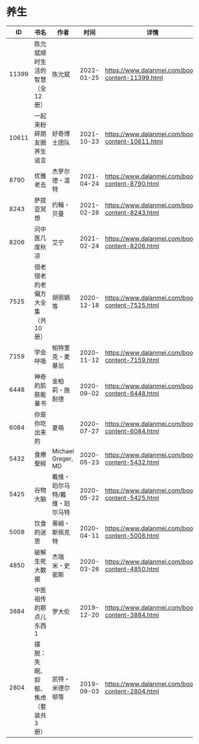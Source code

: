 # 养生

| ID | 书名 | 作者 | 时间 | 详情 | 下载页面 | EPUB下载链接 | MOBI下载链接 | AZW3下载链接 |
| --- | --- | --- | --- | --- | --- | --- | --- | --- |
| 11399 | 陈允斌顺时生活的智慧（全12册） | 陈允斌 | 2022-01-25 | https://www.dalanmei.com/book-content-11399.html |  |  |  |  |
| 10611 | 一起来粉碎朋友圈养生谣言 | 好奇博士团队 | 2021-10-23 | https://www.dalanmei.com/book-content-10611.html | https://www.dalanmei.com/download-book-10611.html | http://ct.dalanmei.com/f/31084289-570153294-42afd3 | http://ct.dalanmei.com/f/31084289-570357910-0a31a8 | http://ct.dalanmei.com/f/31084289-571406225-16b174 |
| 8790 | 优雅老去 | 杰罗尔德・温特 | 2021-04-24 | https://www.dalanmei.com/book-content-8790.html | https://www.dalanmei.com/download-book-8790.html | http://ct.dalanmei.com/f/31084289-571714096-44a91f | http://ct.dalanmei.com/f/31084289-572114141-dcbdb0 | http://ct.dalanmei.com/f/31084289-572125950-b41e7a |
| 8243 | 萨提亚冥想 | 约翰・贝曼 | 2021-02-28 | https://www.dalanmei.com/book-content-8243.html | https://www.dalanmei.com/download-book-8243.html | http://ct.dalanmei.com/f/31084289-571705888-a96b70 | http://ct.dalanmei.com/f/31084289-572115590-fa636e | http://ct.dalanmei.com/f/31084289-572138793-39ff27 |
| 8206 | 问中医几度秋凉 | 艾宁 | 2021-02-24 | https://www.dalanmei.com/book-content-8206.html | https://www.dalanmei.com/download-book-8206.html | http://ct.dalanmei.com/f/31084289-571705688-756939 | http://ct.dalanmei.com/f/31084289-572115678-417243 | http://ct.dalanmei.com/f/31084289-572139479-292e7e |
| 7525 | 很老很老的老偏方大全集（共10册） | 胡丽娟等 | 2020-12-18 | https://www.dalanmei.com/book-content-7525.html | https://www.dalanmei.com/download-book-7525.html | http://ct.dalanmei.com/f/31084289-571638338-4cdac4 | http://ct.dalanmei.com/f/31084289-572121134-bcc433 | http://ct.dalanmei.com/f/31084289-572182651-3f549b |
| 7159 | 学会呼吸 | 帕特里克・麦基翁 | 2020-11-12 | https://www.dalanmei.com/book-content-7159.html | https://www.dalanmei.com/download-book-7159.html | http://ct.dalanmei.com/f/31084289-571536850-bd3c87 | http://ct.dalanmei.com/f/31084289-571805038-f097dd | http://ct.dalanmei.com/f/31084289-572195595-e4eb20 |
| 6448 | 神奇的肌肤能量书 | 金柏莉・施耐德 | 2020-09-02 | https://www.dalanmei.com/book-content-6448.html | https://www.dalanmei.com/download-book-6448.html | http://ct.dalanmei.com/f/31084289-571552106-b5c276 | http://ct.dalanmei.com/f/31084289-571880396-3c106b | http://ct.dalanmei.com/f/31084289-572202510-436644 |
| 6084 | 你是你吃出来的 | 夏萌 | 2020-07-27 | https://www.dalanmei.com/book-content-6084.html | https://www.dalanmei.com/download-book-6084.html | http://ct.dalanmei.com/f/31084289-571559135-608f75 | http://ct.dalanmei.com/f/31084289-571920056-1b4429 | http://ct.dalanmei.com/f/31084289-572211483-a8a2d2 |
| 5432 | 食療聖經 | Michael Greger, MD | 2020-05-23 | https://www.dalanmei.com/book-content-5432.html | https://www.dalanmei.com/download-book-5432.html | http://ct.dalanmei.com/f/31084289-571598619-2d4261 | http://ct.dalanmei.com/f/31084289-571772783-1788f4 | http://ct.dalanmei.com/f/31084289-571918059-673213 |
| 5425 | 谷物大脑 | 戴维・珀尔马特/戴维・珀尔马特 | 2020-05-22 | https://www.dalanmei.com/book-content-5425.html | https://www.dalanmei.com/download-book-5425.html | http://ct.dalanmei.com/f/31084289-571598281-d19329 | http://ct.dalanmei.com/f/31084289-571772862-0e0ec3 | http://ct.dalanmei.com/f/31084289-571918082-5618d8 |
| 5008 | 饮食的迷思 | 蒂姆・斯佩克特 | 2020-04-11 | https://www.dalanmei.com/book-content-5008.html | https://www.dalanmei.com/download-book-5008.html | http://ct.dalanmei.com/f/31084289-571525563-3bc757 | http://ct.dalanmei.com/f/31084289-571780447-511518 | http://ct.dalanmei.com/f/31084289-571976666-6c3896 |
| 4850 | 破解生死大数据 | 杰瑞米・史密斯 | 2020-03-26 | https://www.dalanmei.com/book-content-4850.html | https://www.dalanmei.com/download-book-4850.html | http://ct.dalanmei.com/f/31084289-571594622-301708 | http://ct.dalanmei.com/f/31084289-572124372-5ddbcb | http://ct.dalanmei.com/f/31084289-571982683-00db62 |
| 3884 | 中医祖传的那点儿东西1 | 罗大伦 | 2019-12-20 | https://www.dalanmei.com/book-content-3884.html | https://www.dalanmei.com/download-book-3884.html | http://ct.dalanmei.com/f/31084289-571548642-7bc251 | http://ct.dalanmei.com/f/31084289-571820072-c6710a | http://ct.dalanmei.com/f/31084289-572058712-bea0c0 |
| 2804 | 摆脱：失眠、抑郁、焦虑（套装共3册） | 凯特・米德尔顿等 | 2019-09-03 | https://www.dalanmei.com/book-content-2804.html | https://www.dalanmei.com/download-book-2804.html | http://ct.dalanmei.com/f/31084289-571586443-394e33 | http://ct.dalanmei.com/f/31084289-571732672-73e103 | http://ct.dalanmei.com/f/31084289-571844707-94b3dc |
